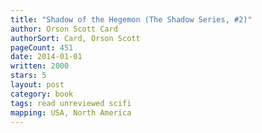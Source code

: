 ```yaml
---
title: "Shadow of the Hegemon (The Shadow Series, #2)"
author: Orson Scott Card
authorSort: Card, Orson Scott
pageCount: 451
date: 2014-01-01
written: 2000
stars: 5
layout: post
category: book
tags: read unreviewed scifi
mapping: USA, North America
---
```

